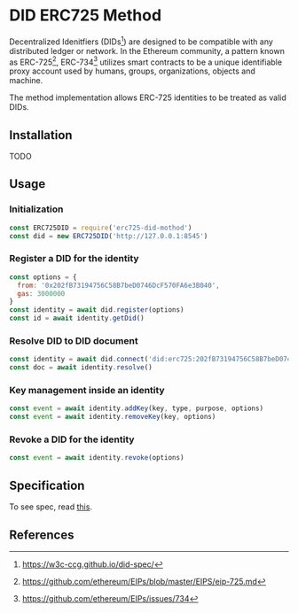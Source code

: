 # DID ERC725 Method
Decentralized Idenitfiers (DIDs[^1]) are designed to be compatible with any distributed ledger or network. In the Ethereum community, a pattern known as ERC-725[^2], ERC-734[^3] utilizes smart contracts to be a unique identifiable proxy account used by humans, groups, organizations, objects and machine.

The method implementation allows ERC-725 identities to be treated as valid DIDs.

## Installation
TODO

## Usage
### Initialization
```js
const ERC725DID = require('erc725-did-mothod')
const did = new ERC725DID('http://127.0.0.1:8545')
```

### Register a DID for the identity
```js
const options = {
  from: '0x202fB73194756C58B7beD0746DcF570FA6e3B040',
  gas: 3000000
}
const identity = await did.register(options)
const id = await identity.getDid()
```

### Resolve DID to DID document
```js
const identity = await did.connect('did:erc725:202fB73194756C58B7beD0746DcF570FA6e3B040')
const doc = await identity.resolve()
```

### Key management inside an identity
```js
const event = await identity.addKey(key, type, purpose, options)
const event = await identity.removeKey(key, options)
```

### Revoke a DID for the identity
```js
const event = await identity.revoke(options)
```

## Specification
To see spec, read [this](./doc/DID_Method_Spec.md).

## References
[^1]: https://w3c-ccg.github.io/did-spec/
[^2]: https://github.com/ethereum/EIPs/blob/master/EIPS/eip-725.md
[^3]: https://github.com/ethereum/EIPs/issues/734

